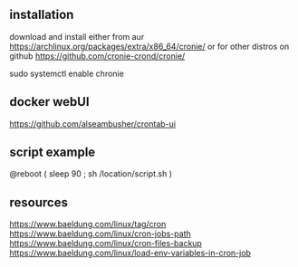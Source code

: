 ## installation

download and install either from aur https://archlinux.org/packages/extra/x86_64/cronie/ or for other distros on github https://github.com/cronie-crond/cronie/

sudo systemctl enable chronie

## docker webUI

https://github.com/alseambusher/crontab-ui

## script example

@reboot ( sleep 90 ; sh /location/script.sh )

## resources

https://www.baeldung.com/linux/tag/cron
https://www.baeldung.com/linux/cron-jobs-path
https://www.baeldung.com/linux/cron-files-backup
https://www.baeldung.com/linux/load-env-variables-in-cron-job
